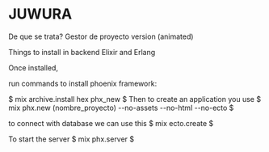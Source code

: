 # JUWURA

De que se trata? Gestor de proyecto version (animated)



Things to install in backend
Elixir and Erlang

Once installed,

run commands to install phoenix framework:

$ mix archive.install hex phx_new 
$
Then to create an application you use 
$ 
mix phx.new (nombre_proyecto) --no-assets  --no-html --no-ecto
$

to connect with database we can use this
$
mix ecto.create
$

To start the server
$
mix phx.server
$
